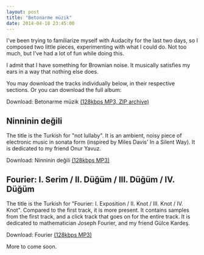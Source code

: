 ```yaml
---
layout: post
title: "Betonarme müzik"
date: 2014-04-18 23:45:00
---
```


I've been trying to familiarize myself with Audacity for the last two days, so I composed two little pieces, experimenting with what I could do. Not too much, but I've had a lot of fun while doing this.

I admit that I have something for Brownian noise. It musically satisfies my ears in a way that nothing else does.

You may download the tracks individually below, in their respective sections. Or you can download the full album:

Download: Betonarme müzik [(128kbps MP3, ZIP archive)][albumzip]

## Ninninin değili

The title is the Turkish for "not lullaby". It is an ambient, noisy piece of electronic music in sonata form (inspired by Miles Davis' In a Silent Way). It is dedicated to my friend Onur Yavuz.

Download: Ninninin değili [(128kbps MP3)][beton1]

## Fourier: I. Serim / II. Düğüm / III. Düğüm / IV. Düğüm

The title is the Turkish for "Fourier: I. Exposition / II. Knot / III. Knot / IV. Knot". Compared to the first track, it is more present. It contains samples from the first track, and a click track that goes on for the entire track. It is dedicated to mathematician Joseph Fourier, and my friend Gülce Kardeş.

Download: Fourier [(128kbps MP3)][beton2]

More to come soon.

[beton1]: http://bugsofberk.net/assets/beton1.mp3
[beton2]: http://bugsofberk.net/assets/beton2.mp3
[albumzip]: http://bugsofberk.net/assets/betonarme-muzik.zip
